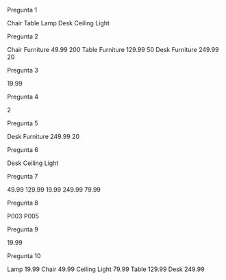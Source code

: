 Pregunta 1

<names>

  <name>Chair</name>
  <name>Table</name>
  <name>Lamp</name>
  <name>Desk</name>
  <name>Ceiling Light</name>

</names>

Pregunta 2

<products>
  <product id="P001">
    <name>Chair</name>
    <category>Furniture</category>
    <price currency="USD">49.99</price>
    <stock>200</stock>
  </product>
  <product id="P002">
    <name>Table</name>
    <category>Furniture</category>
    <price currency="USD">129.99</price>
    <stock>50</stock>
  </product>
  <product id="P004">
    <name>Desk</name>
    <category>Furniture</category>
    <price currency="USD">249.99</price>
    <stock>20</stock>
  </product>
</products>

Pregunta 3

<price currency="USD">19.99</price>

Pregunta 4

<count>2</count>

Pregunta 5

<product id="P004">

  <name>Desk</name>
  <category>Furniture</category>
  <price currency="USD">249.99</price>
  <stock>20</stock>

</product>

Pregunta 6

<names>

  <name>Desk</name>
  <name>Ceiling Light</name>

</names>

Pregunta 7

<prices>

  <price currency="USD">49.99</price>
  <price currency="USD">129.99</price>
  <price currency="USD">19.99</price>
  <price currency="USD">249.99</price>
  <price currency="USD">79.99</price>

</prices>

Pregunta 8

<ids>

  <id>P003</id>
  <id>P005</id>

</ids>

Pregunta 9

<price currency="USD">19.99</price>

Pregunta 10

<products>
  <product>
    <name>Lamp</name>
    <price currency="USD">19.99</price>
  </product>

  <product>
    <name>Chair</name>
    <price currency="USD">49.99</price>
  </product>

  <product>
    <name>Ceiling Light</name>
    <price currency="USD">79.99</price>
  </product>

  <product>
    <name>Table</name>
    <price currency="USD">129.99</price>
  </product>

  <product>
    <name>Desk</name>
    <price currency="USD">249.99</price>
  </product>
  
</products>
